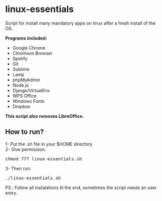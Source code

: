 # linux-essentials
Script for install many mandatory apps on linux after a fresh install of the OS.

<b>Programs included:</b>
<ul>
<li>Google Chrome</li>
<li>Chromium Browser</li>
<li>Spotify</li>
<li>Git</li>
<li>Sublime</li>
<li>Lamp</li>
<li>phpMyAdmin</li>
<li>Node.js</li>
<li>Django/VirtualEnv</li>
<li>WPS Office</li>
<li>Windows Fonts</li>
<li>Dropbox</li>
</ul>

<b>This script also removes LibreOffice.</b>

<h2>How to run?</h2>

1- Put the .sh file in your $HOME directory<br>
2- Give permission: <pre>chmod 777 linux-essentials.sh</pre>
3- Then run: <pre>./linux-essentials.sh</pre>

PS.: Follow all instalations til the end, sometimes the script needs an user entry.
